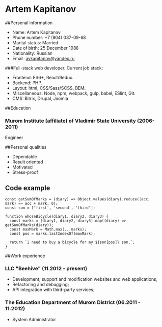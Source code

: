 # Artem Kapitanov

##Personal information
- Name: Artem Kapitanov
- Phone number: +7 (904) 037-09-68
- Marital status: Married
- Date of birth: 25 December 1988
- Nationality: Russian
- Email: avkapitanov@yandex.ru

###Full-stack web developer. Current job stack:
- Frontend: ES6+, React/Redux.
- Backend: PHP.
- Layout: html, CSS/Sass/SCSS, BEM.
- Miscellaneous: Node, npm, webpack, gulp, babel, ESlint, Git.
- CMS: Bitrix, Drupal, Joomla

##Education
### Murom Institute (affiliate) of Vladimir State University (2006-2011)
Engineer

##Personal qualities
- Dependable
- Result oriented
- Motivated
- Stress-proof
  
## Code example
```
const getSumOfMarks = (diary) => Object.values(diary).reduce((acc, mark) => acc + mark, 0);
const son = ['first', 'second', 'third'];

function whoseBicycle(diary1, diary2, diary3) {
  const marks = [diary1, diary2, diary3].map((diary) => getSumOfMarks(diary));
  const maxMark = Math.max(...marks);
  const pos = marks.lastIndexOf(maxMark);
  
  return `I need to buy a bicycle for my ${son[pos]} son.`;
}
```

##Work experience
### LLC "Beehive" (11.2012 - present)
- Development, support and modification websites and web applications;
- Refactoring and debugging;
- API integration with third-party services;

### The Education Department of Murom District (06.2011 - 11.2012)
- System Administrator